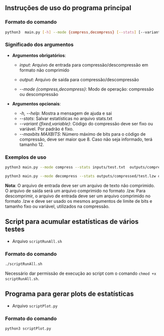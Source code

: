## Instruções de uso do programa principal

### Formato do comando

```bash
python3  main.py [-h] --mode {compress,decompress} [--stats] [--variant {fixed,variable}] [--maxbits MAXBITS] input output
```

### Significado dos argumentos

- **Argumentos obrigatórios**:
    - _input_: Arquivo de entrada para compressão/descompressão em formato não comprimido
    - _output_: Arquivo de saída para compressão/descompressão 

    - _--mode {compress,decompress}_: Modo de operação: compressão ou descompressão

- **Argumentos opcionais**:
    - _-h, --help_: Mostra a mensagem de ajuda e sai
    - _--stats_: Salvar estatísticas no arquivo stats.txt
    - _--variant {fixed,variable}_: Código do compressão deve ser fixo ou variável. Por padrão é fixo.
    - _--maxbits MAXBITS_: Número máximo de bits para o código de compressão, deve ser maior que 8. Caso não seja informado, terá tamanho 12.


### Exemplos de uso
```bash
python3 main.py --mode compress --stats inputs/test.txt  outputs/compressed/test.lzw --maxbits 15 --variant variable
``` 

```bash
python3 main.py --mode decompress --stats outputs/compressed/test.lzw outputs/decompressed/test.txt --maxbits 15 --variant variable
``` 


**Nota**: O arquivo de entrada deve ser um arquivo de texto não comprimido. O arquivo de saída será um arquivo comprimido no formato .lzw. Para descomprimir, o arquivo de entrada deve ser um arquivo comprimido no formato .lzw e deve ser usado os mesmos argumentos de limite de bits e tamanho fixo ou variável, utilizados na compressão.


## Script para acumular estatísticas de vários testes
- Arquivo ```scriptRunAll.sh```
### Formato do comando

```bash
./scriptRunAll.sh
```
Necessário dar permissão de execução ao script com o comando ```chmod +x scriptRunAll.sh```.


## Programa para gerar plots de estatísticas
- Arquivo ```scriptPlot.py```
### Formato do comando

```bash
python3 scriptPlot.py
```